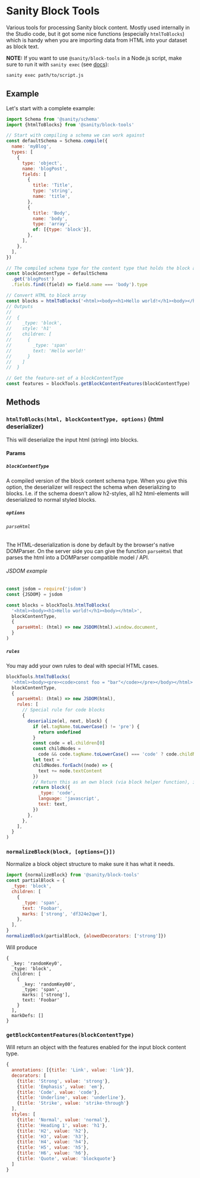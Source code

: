 # Sanity Block Tools

Various tools for processing Sanity block content. Mostly used internally in the Studio code, but it got some nice functions (especially `htmlToBlocks`) which is handy when you are importing data from HTML into your dataset as block text.

**NOTE:** If you want to use `@sanity/block-tools` in a Node.js script, make sure to run it with `sanity exec` (see [docs](https://www.sanity.io/docs/cli/exec)):

```sh
sanity exec path/to/script.js
```

## Example

Let's start with a complete example:

```js
import Schema from '@sanity/schema'
import {htmlToBlocks} from '@sanity/block-tools'

// Start with compiling a schema we can work against
const defaultSchema = Schema.compile({
  name: 'myBlog',
  types: [
    {
      type: 'object',
      name: 'blogPost',
      fields: [
        {
          title: 'Title',
          type: 'string',
          name: 'title',
        },
        {
          title: 'Body',
          name: 'body',
          type: 'array',
          of: [{type: 'block'}],
        },
      ],
    },
  ],
})

// The compiled schema type for the content type that holds the block array
const blockContentType = defaultSchema
  .get('blogPost')
  .fields.find((field) => field.name === 'body').type

// Convert HTML to block array
const blocks = htmlToBlocks('<html><body><h1>Hello world!</h1><body></html>', blockContentType)
// Outputs
//
//  {
//    _type: 'block',
//    style: 'h1'
//    children: [
//      {
//        _type: 'span'
//        text: 'Hello world!'
//      }
//    ]
//  }

// Get the feature-set of a blockContentType
const features = blockTools.getBlockContentFeatures(blockContentType)
```

## Methods

### `htmlToBlocks(html, blockContentType, options)` (html deserializer)

This will deserialize the input html (string) into blocks.

#### Params

##### `blockContentType`

A compiled version of the block content schema type.
When you give this option, the deserializer will respect the schema when deserializing to blocks.
I.e. if the schema doesn't allow h2-styles, all h2 html-elements will deserialized to normal styled blocks.

##### `options`

###### `parseHtml`

The HTML-deserialization is done by default by the browser's native DOMParser.
On the server side you can give the function `parseHtml`
that parses the html into a DOMParser compatible model / API.

###### JSDOM example

```js
const jsdom = require('jsdom')
const {JSDOM} = jsdom

const blocks = blockTools.htmlToBlocks(
  '<html><body><h1>Hello world!</h1><body></html>',
  blockContentType,
  {
    parseHtml: (html) => new JSDOM(html).window.document,
  }
)
```

##### `rules`

You may add your own rules to deal with special HTML cases.

```js
blockTools.htmlToBlocks(
  '<html><body><pre><code>const foo = "bar"</code></pre></body></html>',
  blockContentType,
  {
    parseHtml: (html) => new JSDOM(html),
    rules: [
      // Special rule for code blocks
      {
        deserialize(el, next, block) {
          if (el.tagName.toLowerCase() != 'pre') {
            return undefined
          }
          const code = el.children[0]
          const childNodes =
            code && code.tagName.toLowerCase() === 'code' ? code.childNodes : el.childNodes
          let text = ''
          childNodes.forEach((node) => {
            text += node.textContent
          })
          // Return this as an own block (via block helper function), instead of appending it to a default block's children
          return block({
            _type: 'code',
            language: 'javascript',
            text: text,
          })
        },
      },
    ],
  }
)
```

### `normalizeBlock(block, [options={}])`

Normalize a block object structure to make sure it has what it needs.

```js
import {normalizeBlock} from '@sanity/block-tools'
const partialBlock = {
  _type: 'block',
  children: [
    {
      _type: 'span',
      text: 'Foobar',
      marks: ['strong', 'df324e2qwe'],
    },
  ],
}
normalizeBlock(partialBlock, {alowedDecorators: ['strong']})
```

Will produce

```
{
  _key: 'randomKey0',
  _type: 'block',
  children: [
    {
      _key: 'randomKey00',
      _type: 'span',
      marks: ['strong'],
      text: 'Foobar'
    }
  ],
  markDefs: []
}
```

### `getBlockContentFeatures(blockContentType)`

Will return an object with the features enabled for the input block content type.

```js
{
  annotations: [{title: 'Link', value: 'link'}],
  decorators: [
    {title: 'Strong', value: 'strong'},
    {title: 'Emphasis', value: 'em'},
    {title: 'Code', value: 'code'},
    {title: 'Underline', value: 'underline'},
    {title: 'Strike', value: 'strike-through'}
  ],
  styles: [
    {title: 'Normal', value: 'normal'},
    {title: 'Heading 1', value: 'h1'},
    {title: 'H2', value: 'h2'},
    {title: 'H3', value: 'h3'},
    {title: 'H4', value: 'h4'},
    {title: 'H5', value: 'h5'},
    {title: 'H6', value: 'h6'},
    {title: 'Quote', value: 'blockquote'}
  ]
}
```
